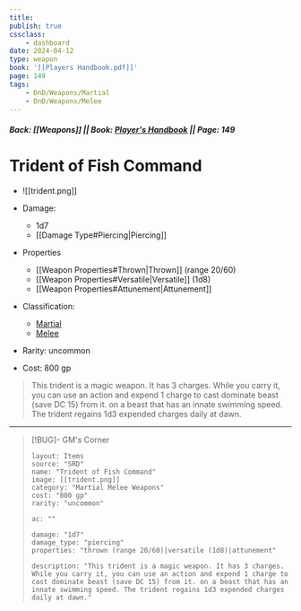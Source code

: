 ```yaml
---
title:
publish: true
cssclass:
    - dashboard
date: 2024-04-12
type: weapon
book: '[[Players Handbook.pdf]]'
page: 149
tags:
    - DnD/Weapons/Martial
    - DnD/Weapons/Melee
---
```


##### Back: [[Weapons]] || Book: [Player's Handbook](https://drive.google.com/drive/folders/1O5bhpYizcIT5xxAoLOuzCRht_PVS7VSG?usp=sharing) || Page: 149

# Trident of Fish Command

- ![[trident.png]]
- Damage:
    - 1d7
	- [[Damage Type#Piercing|Piercing]]
- Properties
    - [[Weapon Properties#Thrown|Thrown]] (range 20/60)
    - [[Weapon Properties#Versatile|Versatile]] (1d8)
    - [[Weapon Properties#Attunement|Attunement]]

- Classification:
    - [Martial](https://benl0.github.io/The-Editors-Dungeon/tags/DnD/Weapons/Martial)
    - [Melee](https://benl0.github.io/The-Editors-Dungeon/tags/DnD/Weapons/Melee)
- Rarity: uncommon
- Cost: 800 gp

> This trident is a magic weapon. It has 3 charges. While you carry it, you can use an action and expend 1 charge to cast dominate beast (save DC 15) from it. on a beast that has an innate swimming speed. The trident regains 1d3 expended charges daily at dawn.

---

> [!BUG]- GM's Corner
>
> ```statblock
> layout: Items
> source: "SRD"
> name: "Trident of Fish Command"
> image: [[trident.png]]
> category: "Martial Melee Weapons"
> cost: "800 gp"
> rarity: "uncommon"
>
> ac: ""
>
> damage: "1d7"
> damage_type: "piercing"
> properties: "thrown (range 20/60)|versatile (1d8)|attunement"
>
> description: "This trident is a magic weapon. It has 3 charges. While you carry it, you can use an action and expend 1 charge to cast dominate beast (save DC 15) from it. on a beast that has an innate swimming speed. The trident regains 1d3 expended charges daily at dawn."
> ```

